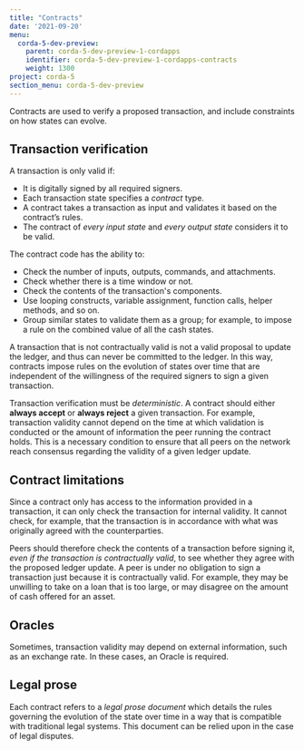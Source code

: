 ```yaml
---
title: "Contracts"
date: '2021-09-20'
menu:
  corda-5-dev-preview:
    parent: corda-5-dev-preview-1-cordapps
    identifier: corda-5-dev-preview-1-cordapps-contracts
    weight: 1300
project: corda-5
section_menu: corda-5-dev-preview
---
```


Contracts are used to verify a proposed transaction, and include constraints on how states can evolve.

## Transaction verification

A transaction is only valid if:
* It is digitally signed by all required signers.
* Each transaction state specifies a *contract* type.
* A contract takes a transaction as input and validates it based on the contract’s rules.
* The contract of *every input state* and *every output state* considers it to be valid.

The contract code has the ability to:

* Check the number of inputs, outputs, commands, and attachments.
* Check whether there is a time window or not.
* Check the contents of the transaction's components.
* Use looping constructs, variable assignment, function calls, helper methods, and so on.
* Group similar states to validate them as a group; for example, to impose a rule on the combined value of all the cash
states.

A transaction that is not contractually valid is not a valid proposal to update the ledger, and thus can never be
committed to the ledger. In this way, contracts impose rules on the evolution of states over time that are
independent of the willingness of the required signers to sign a given transaction.

Transaction verification must be *deterministic*. A contract should either **always accept** or **always reject** a
given transaction. For example, transaction validity cannot depend on the time at which validation is conducted or
the amount of information the peer running the contract holds. This is a necessary condition to ensure that all peers
on the network reach consensus regarding the validity of a given ledger update.

## Contract limitations

Since a contract only has access to the information provided in a transaction, it can only check the transaction for internal
validity. It cannot check, for example, that the transaction is in accordance with what was originally agreed with the
counterparties.

Peers should therefore check the contents of a transaction before signing it, *even if the transaction is
contractually valid*, to see whether they agree with the proposed ledger update. A peer is under no obligation to
sign a transaction just because it is contractually valid. For example, they may be unwilling to take on a loan that
is too large, or may disagree on the amount of cash offered for an asset.

## Oracles

Sometimes, transaction validity may depend on external information, such as an exchange rate. In
these cases, an Oracle is required.

## Legal prose

Each contract refers to a *legal prose document* which details the rules governing the evolution of the state over
time in a way that is compatible with traditional legal systems. This document can be relied upon in the case of
legal disputes.
